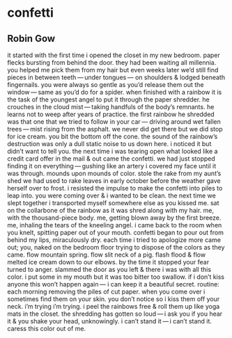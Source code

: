 # confetti
## Robin Gow
it started with the first time
i opened the closet in my new
bedroom. paper flecks bursting from
behind the door. they had been waiting
all millennia. you helped
me pick them from my hair but even
weeks later we’d still find pieces
in between teeth — under tongues —
on shoulders & lodged beneath fingernails.
you were always so gentle as you’d release
them out the window — same as you’d do
for a spider. when finished with
a rainbow it is the task of the youngest
angel to put it through the paper shredder.
he crouches in the cloud mist — taking
handfuls of the body’s remnants.
he learns not to weep after years of practice.
the first rainbow he shredded was that one
that we tried to follow in your car —
driving around wet fallen trees — mist
rising from the asphalt. we never did get there
but we did stop for ice cream. you bit
the bottom off the cone. the sound
of the rainbow’s destruction was only a dull
static noise to us down here. i noticed
it but didn’t want to tell you. the next
time i was tearing open what looked like
a credit card offer in the mail & out
came the confetti. we had just stopped finding
it on everything — gushing like an artery
i covered my face until it was through.
mounds upon mounds of color. stole the rake
from my aunt’s shed we had used to rake leaves
in early october before the weather gave
herself over to frost. i resisted the impulse
to make the confetti into piles to leap into.
you were coming over & i wanted to be
clean. the next time we slept together
i transported myself somewhere else as you kissed me.
sat on the collarbone of the rainbow as
it was shred along with my hair. me, with the
thousand-piece body. me, getting blown
away by the first breeze. me, inhaling
the tears of the kneeling angel. i came
back to the room when you knelt,
spitting paper out of your mouth. confetti began to
pour out from behind my lips, miraculously dry.
each time i tried to apologize more came out;
you, naked on the bedroom floor trying to dispose
of the colors as they came. flow mountain spring.
flow slit neck of a pig. flash flood &
flow melted ice cream down to our elbows.
by the time it stopped your fear turned to anger.
slammed the door as you left & there i
was with all this color. i put some in my mouth
but it was too bitter too swallow.
if i don’t kiss anyone this won’t happen again —
i can keep it a beautiful secret. routine:
each morning removing the piles of cut paper.
when you come over i sometimes find them on your
skin. you don’t notice so i kiss them off
your neck. i’m trying i’m trying.
i peel the rainbows free & roll them up like
yoga mats in the closet. the shredding has
gotten so loud — i ask you if you hear
it & you shake your head, unknowingly.
i can’t stand it — i can’t stand it.
caress this color out of me.